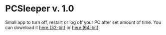 # PCSleeper v. 1.0
Small app to turn off, restart or log off your PC after set amount of time.
You can download it <a href="https://drive.google.com/open?id=0B52nY8XZ1-wvYWhRcmNtZmhuenc">here (32-bit)</a> or <a href="https://drive.google.com/open?id=0B52nY8XZ1-wvV1A4RWFqYXM1b00">here (64-bit)</a>.

